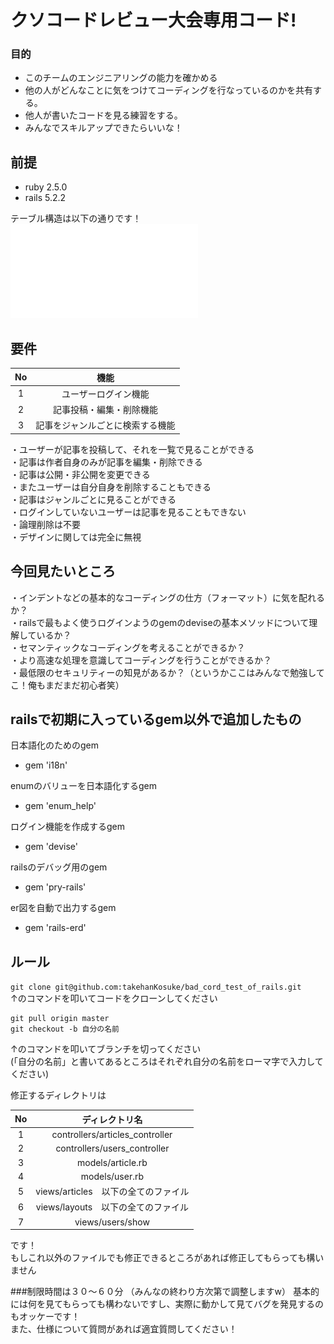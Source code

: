 # クソコードレビュー大会専用コード!
### 目的
- このチームのエンジニアリングの能力を確かめる  
- 他の人がどんなことに気をつけてコーディングを行なっているのかを共有する。  
- 他人が書いたコードを見る練習をする。  
- みんなでスキルアップできたらいいな！  

## 前提
- ruby 2.5.0  
- rails 5.2.2  

テーブル構造は以下の通りです！  
![テーブル構造](erd.pdf)  

## 要件
| No | 機能 |
|:------:|:------:|
| 1 | ユーザーログイン機能 |
| 2 | 記事投稿・編集・削除機能 |
| 3 | 記事をジャンルごとに検索する機能 |

・ユーザーが記事を投稿して、それを一覧で見ることができる  
・記事は作者自身のみが記事を編集・削除できる  
・記事は公開・非公開を変更できる  
・またユーザーは自分自身を削除することもできる  
・記事はジャンルごとに見ることができる  
・ログインしていないユーザーは記事を見ることもできない  
・論理削除は不要  
・デザインに関しては完全に無視  

## 今回見たいところ
・インデントなどの基本的なコーディングの仕方（フォーマット）に気を配れるか？  
・railsで最もよく使うログインようのgemのdeviseの基本メソッドについて理解しているか？  
・セマンティックなコーディングを考えることができるか？  
・より高速な処理を意識してコーディングを行うことができるか？  
・最低限のセキュリティーの知見があるか？（というかここはみんなで勉強してこ！俺もまだまだ初心者笑）  

## railsで初期に入っているgem以外で追加したもの
日本語化のためのgem  
- gem 'i18n'  

enumのバリューを日本語化するgem    
- gem 'enum_help'  

ログイン機能を作成するgem  
- gem 'devise'  

railsのデバッグ用のgem  
- gem 'pry-rails'  

er図を自動で出力するgem  
- gem 'rails-erd'  

## ルール
```git clone git@github.com:takehanKosuke/bad_cord_test_of_rails.git```  
↑のコマンドを叩いてコードをクローンしてください  

```
git pull origin master  
git checkout -b 自分の名前
```
↑のコマンドを叩いてブランチを切ってください  
(「自分の名前」と書いてあるところはそれぞれ自分の名前をローマ字で入力してください)  

修正するディレクトリは  

| No | ディレクトリ名 |
|:------:|:------:|
| 1 | controllers/articles_controller |
| 2 | controllers/users_controller |
| 3 | models/article.rb |
| 4 | models/user.rb |
| 5 | views/articles　以下の全てのファイル |
| 6 | views/layouts　以下の全てのファイル |
| 7 | views/users/show |
です！  
もしこれ以外のファイルでも修正できるところがあれば修正してもらっても構いません

###制限時間は３０〜６０分
（みんなの終わり方次第で調整しますw）
基本的には何を見てもらっても構わないですし、実際に動かして見てバグを発見するのもオッケーです！  
また、仕様について質問があれば適宜質問してください！  
